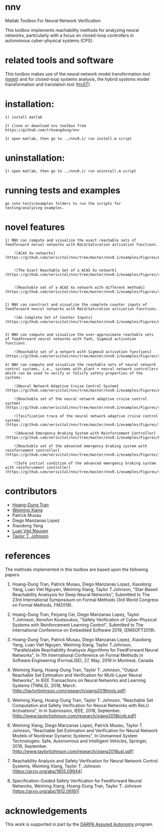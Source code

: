 # nnv
Matlab Toolbox For Neural Network Verification

This toolbox implements reachability methods for analyzing neural networks, particularly with a focus on closed-loop controllers in autonomous cyber-physical systems (CPS).

# related tools and software

This toolbox makes use of the neural network model transformation tool ([nnmt](https://github.com/verivital/nnmt)) and for closed-loop systems analysis, the hybrid systems model transformation and translation tool ([HyST](https://github.com/verivital/hyst)).

# installation:
    1) install matlab

    2) clone or download nnv toolbox from https://github.com/trhoangdung/nnv

    3) open matlab, then go to ../nnv0.1/ run install.m script

# uninstallation:

    1) open matlab, then go to ../nnv0.1/ run uninstall.m script

# running tests and examples

    go into tests/examples folders to run the scripts for testing/analyzing examples.


# novel features

    1) NNV can compute and visualize the exact reachable sets of feedforward nerual networks with ReLU/Saturation activation functions.

        ![ACAS Xu networks](https://github.com/verivital/nnv/tree/master/nnv0.1/examples/Figures/ACASXu.png)


        ![The Exact Reachable Set of a ACAS Xu network](https://github.com/verivital/nnv/tree/master/nnv0.1/examples/Figures/reachSet_P4_on_N2_8.pdf)


        ![Reachable set of a ACAS Xu network with different methods](https://github.com/verivital/nnv/tree/master/nnv0.1/examples/Figures/reachSet_P4_on_N5_7.pdf)


    2) NNV can construct and visualize the complete counter inputs of feedforward neural networks with ReLU/Saturation activation functions.

        ![An Complete Set of Counter Inputs](https://github.com/verivital/nnv/tree/master/nnv0.1/examples/Figures/counterInputSet_on_N2_8.pdf)


    3) NNV can compute and visualize the over-approximate reachable sets of feedforward neural networks with Tanh, Sigmoid activation functions.

        ![Reachable set of a network with Sigmoid activation functions](https://github.com/verivital/nnv/tree/master/nnv0.1/examples/Figures/sigmoid_reachSet.pdf)

    4) NNV can compute and visualize the reachable sets of neural network control systems, i.e., systems with plant + neural network controllers which can be used to verify or falsify safety properties of the systems.

        ![Neural Network Adaptive Cruise Control System](https://github.com/verivital/nnv/tree/master/nnv0.1/examples/Figures/ACC.pdf)

        ![Reachable set of the neural network adaptive cruise control system](https://github.com/verivital/nnv/tree/master/nnv0.1/examples/Figures/safe_dis_vs_rel_dis.pdf)

        ![fasification trace of the neural network adaptive cruise control system](https://github.com/verivital/nnv/tree/master/nnv0.1/examples/Figures/falsifyTrace.pdf)

        ![Advaced Emergency Braking System with Reinforcement Controller](https://github.com/verivital/nnv/tree/master/nnv0.1/examples/Figures/EBS.png)

        ![Reachable set of the advanced emergency braking system with reinforcement controller](https://github.com/verivital/nnv/tree/master/nnv0.1/examples/Figures/inv_TTC_over_time.pdf)

        ![Safe initial condition of the advanced emergency braking system with reinforcement controller](https://github.com/verivital/nnv/tree/master/nnv0.1/examples/Figures/safe_initial_condition.pdf)


# contributors

* [Hoang-Dung Tran](https://scholar.google.com/citations?user=_RzS3uMAAAAJ&hl=en)
* [Weiming Xiang](https://scholar.google.com/citations?user=Vm_7JP8AAAAJ&hl=en)
* Patrick Musau
* Diego Manzanas Lopez
* Xiaodong Yang
* [Luan Viet Nguyen](https://luanvietnguyen.github.io)
* [Taylor T. Johnson](http://www.taylortjohnson.com)

# references

The methods implemented in this toolbox are based upon the following papers.

1. Hoang-Dung Tran, Patrick Musau, Diego Manzanas Lopez, Xiaodong Yang, Luan Viet Nguyen, Weiming Xiang, Taylor T.Johnson, "Star-Based Reachability Analsysis for Deep Neural Networks", Submitted to The 23rd International Symposisum on Formal Methods (3rd World Congress on Formal Methods, FM2019).

2. Hoang-Dung Tran, Feiyang Cei, Diego Manzanas Lopez, Taylor T.Johnson, Xenofon Koutsoukos, "Safety Verification of Cyber-Physical Systems with Reinforcement Learning Control", Submitted to The International Conference on Embedded Software 2019, (EMSOFT2019).

3. Hoang-Dung Tran, Patrick Musau, Diego Manzanas Lopez, Xiaodong Yang, Luan Viet Nguyen, Weiming Xiang, Taylor T.Johnson, "Parallelzable Reachability Analsysis Algorithms for FeedForward Neural Networks", In 7th International Conference on Formal Methods in Software Engineering (FormaLISE), 27, May, 2019 in Montreal, Canada

4. Weiming Xiang, Hoang-Dung Tran, Taylor T. Johnson, "Output Reachable Set Estimation and Verification for Multi-Layer Neural Networks", In IEEE Transactions on Neural Networks and Learning Systems (TNNLS), 2018, March. [http://taylortjohnson.com/research/xiang2018tnnls.pdf]

5. Weiming Xiang, Hoang-Dung Tran, Taylor T. Johnson, "Reachable Set Computation and Safety Verification for Neural Networks with ReLU Activations", In In Submission, IEEE, 2018, September. [http://www.taylortjohnson.com/research/xiang2018tcyb.pdf]

6. Weiming Xiang, Diego Manzanas Lopez, Patrick Musau, Taylor T. Johnson, "Reachable Set Estimation and Verification for Neural Network Models of Nonlinear Dynamic Systems", In Unmanned System Technologies: Safe, Autonomous and Intelligent Vehicles, Springer, 2018, September. [http://www.taylortjohnson.com/research/xiang2018ust.pdf]

7. Reachability Analysis and Safety Verification for Neural Network Control Systems, Weiming Xiang, Taylor T. Johnson [https://arxiv.org/abs/1805.09944]

8. Specification-Guided Safety Verification for Feedforward Neural Networks, Weiming Xiang, Hoang-Dung Tran, Taylor T. Johnson [https://arxiv.org/abs/1812.06161]

# acknowledgements

This work is supported in part by the [DARPA Assured Autonomy](https://www.darpa.mil/program/assured-autonomy) program.
